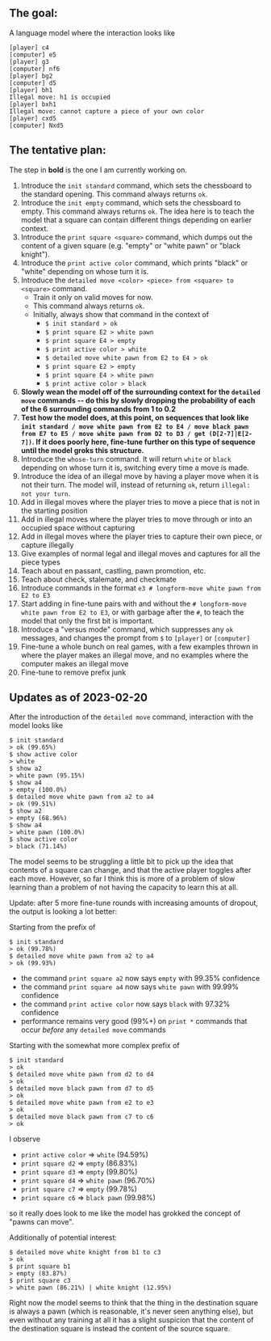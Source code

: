 ## The goal:

A language model where the interaction looks like

```
[player] c4
[computer] e5
[player] g3
[computer] nf6
[player] bg2
[computer] d5
[player] bh1
Illegal move: h1 is occupied
[player] bxh1
Illegal move: cannot capture a piece of your own color
[player] cxd5
[computer] Nxd5
```

## The tentative plan:

The step in **bold** is the one I am currently working on.

1. Introduce the `init standard` command, which sets the chessboard to the standard opening. This command always returns `ok`.
2. Introduce the `init empty` command, which sets the chessboard to empty. This command always returns `ok`. The idea here is to teach the model that a square can contain different things depending on earlier context.
3. Introduce the `print square <square>` command, which dumps out the content of a given square (e.g. "empty" or "white pawn" or "black knight").
4. Introduce the `print active color` command, which prints "black" or "white" depending on whose turn it is.
5. Introduce the `detailed move <color> <piece> from <square> to <square>` command.
    * Train it only on valid moves for now.
    * This command always returns `ok`.
    * Initially, always show that command in the context of
        * `$ init standard > ok`
        * `$ print square E2 > white pawn`
        * `$ print square E4 > empty`
        * `$ print active color > white`
        * `$ detailed move white pawn from E2 to E4 > ok`
        * `$ print square E2 > empty`
        * `$ print square E4 > white pawn`
        * `$ print active color > black`
6. **Slowly wean the model off of the surrounding context for the `detailed move` commands -- do this by slowly dropping the probability of each of the 6 surrounding commands from 1 to 0.2**
7. **Test how the model does, at this point, on sequences that look like `init standard / move white pawn from E2 to E4 / move black pawn from E7 to E5 / move white pawn from D2 to D3 / get (D[2-7]|E[2-7])`. If it does poorly here, fine-tune further on this type of sequence until the model groks this structure.**
8. Introduce the `whose-turn` command. It will return `white` or `black` depending on whose turn it is, switching every time a move is made.
9. Introduce the idea of an illegal move by having a player move when it is not their turn. The model will, instead of returning `ok`, return `illegal: not your turn`.
10. Add in illegal moves where the player tries to move a piece that is not in the starting position
11. Add in illegal moves where the player tries to move through or into an occupied space without capturing
12. Add in illegal moves where the player tries to capture their own piece, or capture illegally
13. Give examples of normal legal and illegal moves and captures for all the piece types
14. Teach about en passant, castling, pawn promotion, etc.
15. Teach about check, stalemate, and checkmate
16. Introduce commands in the format `e3 # longform-move white pawn from E2 to E3`
17. Start adding in fine-tune pairs with and without the `# longform-move white pawn from E2 to E3`, or with garbage after the `#`, to teach the model that only the first bit is important.
18. Introduce a "versus mode" command, which suppresses any `ok` messages, and changes the prompt from `$` to `[player]` or `[computer]`
19. Fine-tune a whole bunch on real games, with a few examples thrown in where the player makes an illegal move, and no examples where the computer makes an illegal move
20. Fine-tune to remove prefix junk

## Updates as of 2023-02-20

After the introduction of the `detailed move` command, interaction with the model looks like

```
$ init standard
> ok (99.65%)
$ show active color
> white
$ show a2
> white pawn (95.15%)
$ show a4
> empty (100.0%)
$ detailed move white pawn from a2 to a4
> ok (99.51%)
$ show a2
> empty (68.96%)
$ show a4
> white pawn (100.0%)
$ show active color
> black (71.14%)
```

The model seems to be struggling a little bit to pick up the idea that contents of a square can change, and that the active player toggles after each move. However, so far I think this is more of a problem of slow learning than a problem of not having the capacity to learn this at all.

Update: after 5 more fine-tune rounds with increasing amounts of dropout, the output is looking a lot better:

Starting from the prefix of
```
$ init standard
> ok (99.78%)
$ detailed move white pawn from a2 to a4
> ok (99.93%)
```
* the command `print square a2` now says `empty` with 99.35% confidence
* the command `print square a4` now says `white pawn` with 99.99% confidence
* the command `print active color` now says `black` with 97.32% confidence
* performance remains very good (99%+) on `print *` commands that occur _before_ any `detailed move` commands

Starting with the somewhat more complex prefix of
```
$ init standard
> ok
$ detailed move white pawn from d2 to d4
> ok
$ detailed move black pawn from d7 to d5
> ok
$ detailed move white pawn from e2 to e3
> ok
$ detailed move black pawn from c7 to c6
> ok
```

I observe

* `print active color` => `white` (94.59%)
* `print square d2` => `empty` (86.83%)
* `print square d3` => `empty` (99.80%)
* `print square d4` => `white pawn` (96.70%)
* `print square c7` => `empty` (99.78%)
* `print square c6` => `black pawn` (99.98%)

so it really does look to me like the model has grokked the concept of "pawns can move".

Additionally of potential interest:
```
$ detailed move white knight from b1 to c3
> ok
$ print square b1
> empty (83.87%)
$ print square c3
> white pawn (86.21%) | white knight (12.95%)
```
Right now the model seems to think that the thing in the destination square is always a pawn (which is reasonable, it's never seen anything else), but even without any training at all it has a slight suspicion that the content of the destination square is instead the content of the source square.

